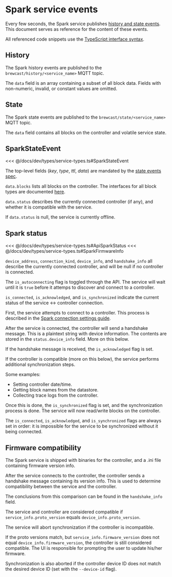 # Spark service events

Every few seconds, the Spark service publishes [history and state events](./event_logging).
This document serves as reference for the content of these events.

All referenced code snippets use the [TypeScript interface syntax](https://www.typescriptlang.org/docs/handbook/interfaces.html).

## History

The Spark history events are published to the `brewcast/history/<service_name>` MQTT topic.

The `data` field is an array containing a subset of all block data. Fields with non-numeric, invalid, or constant values are omitted.

## State

The Spark state events are published to the `brewcast/state/<service_name>` MQTT topic.

The `data` field contains all blocks on the controller and volatile service state.

## SparkStateEvent

<<< @/docs/dev/types/service-types.ts#SparkStateEvent

The top-level fields (*key*, *type*, *ttl*, *data*) are mandated by the [state events spec](./event_logging).

`data.blocks` lists all blocks on the controller.
The interfaces for all block types are documented [here](./block_types).

`data.status` describes the currently connected controller (if any), and whether it is compatible with the service.

If `data.status` is null, the service is currently offline.

## Spark status

<<< @/docs/dev/types/service-types.ts#ApiSparkStatus
<<< @/docs/dev/types/service-types.ts#SparkFirmwareInfo

`device_address`, `connection_kind`, `device_info`, and `handshake_info`
all describe the currently connected controller, and will be null if no controller is connected.

The `is_autoconnecting` flag is toggled through the API.
The service will wait until it is `true` before it attemps to discover and connect to a controller.

`is_connected`, `is_acknowledged`, and `is_synchronized` indicate the current status of the service <-> controller connection.

First, the service attempts to connect to a controller. 
This process is described in the [Spark connection settings guide](../../user/connect_settings).

After the service is connected, the controller will send a handshake message. This is a plaintext string with device information. The contents are stored in the `status.device_info` field. More on this below.

If the handshake message is received, the `is_acknowledged` flag is set.

If the controller is compatible (more on this below),
the service performs additional synchronization steps.

Some examples: 
- Setting controller date/time.
- Getting block names from the datastore.
- Collecting trace logs from the controller.

Once this is done, the `is_synchronized` flag is set, and the synchronization process is done.
The service will now read/write blocks on the controller.

The `is_connected`, `is_acknowledged`, and `is_synchronized` flags are always set in order:
it is impossible for the service to be synchronized without it being connected.

## Firmware compatibility

The Spark service is shipped with binaries for the controller,
and a .ini file containing firmware version info.

After the service connects to the controller, the controller sends a handshake message containing its version info.
This is used to determine compatibility between the service and the controller.

The conclusions from this comparison can be found in the `handshake_info` field.

The service and controller are considered compatible if `service_info.proto_version` equals `device_info.proto_version`.

The service will abort synchronization if the controller is incompatible.

If the proto versions match, but `service_info.firmware_version` does not equal `device_info.firmware_version`,
the controller is still considered compatible.
The UI is responsible for prompting the user to update his/her firmware.

Synchronization is also aborted if the controller device ID does not match the desired device ID (set with the `--device-id` flag).
